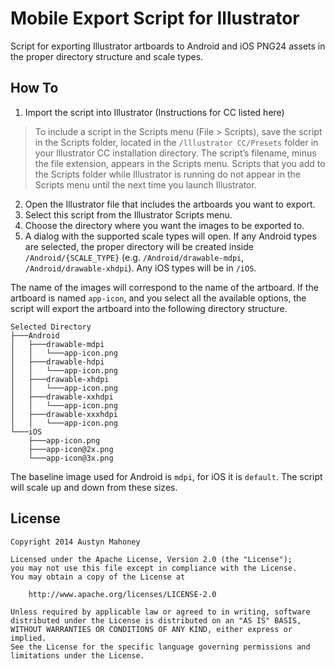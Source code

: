 Mobile Export Script for Illustrator
=================================

Script for exporting Illustrator artboards to Android and iOS PNG24 assets in the proper directory structure and scale types. 

How To
---
1. Import the script into Illustrator (Instructions for CC listed here)

> To include a script in the Scripts menu (File > Scripts), save the script in the Scripts folder, located in the `/lllustrator CC/Presets` folder in your lllustrator CC installation directory. The script’s filename, minus the file extension, appears in the Scripts menu. Scripts that you add to the Scripts folder while Illustrator is running do not appear in the Scripts menu until the next time you launch Illustrator.

2. Open the Illustrator file that includes the artboards you want to export.
3. Select this script from the Illustrator Scripts menu.
4. Choose the directory where you want the images to be exported to.
5. A dialog with the supported scale types will open. If any Android types are selected, the proper directory will be created inside `/Android/{SCALE_TYPE}` (e.g. `/Android/drawable-mdpi`, `/Android/drawable-xhdpi`). Any iOS types will be in `/iOS`.

The name of the images will correspond to the name of the artboard. If the artboard is named `app-icon`, and you select all the available options, the script will export the artboard into the following directory structure.
```
Selected Directory
├───Android
│   ├───drawable-mdpi
│   │   └───app-icon.png
│   ├───drawable-hdpi
│   │   └───app-icon.png
│   ├───drawable-xhdpi
│   │   └───app-icon.png
│   ├───drawable-xxhdpi
│   │   └───app-icon.png
│   ├───drawable-xxxhdpi
│   │   └───app-icon.png
└───iOS
    ├───app-icon.png
    ├───app-icon@2x.png
    └───app-icon@3x.png
```

The baseline image used for Android is `mdpi`, for iOS it is `default`. The script will scale up and down from these sizes.


License
---
```
Copyright 2014 Austyn Mahoney

Licensed under the Apache License, Version 2.0 (the "License");
you may not use this file except in compliance with the License.
You may obtain a copy of the License at

    http://www.apache.org/licenses/LICENSE-2.0

Unless required by applicable law or agreed to in writing, software
distributed under the License is distributed on an "AS IS" BASIS,
WITHOUT WARRANTIES OR CONDITIONS OF ANY KIND, either express or implied.
See the License for the specific language governing permissions and
limitations under the License.
```
